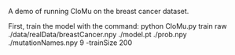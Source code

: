A demo of running CloMu on the breast cancer dataset. 

First, train the model with the command:
python CloMu.py train raw ./data/realData/breastCancer.npy ./model.pt ./prob.npy ./mutationNames.npy 9  -trainSize 200

